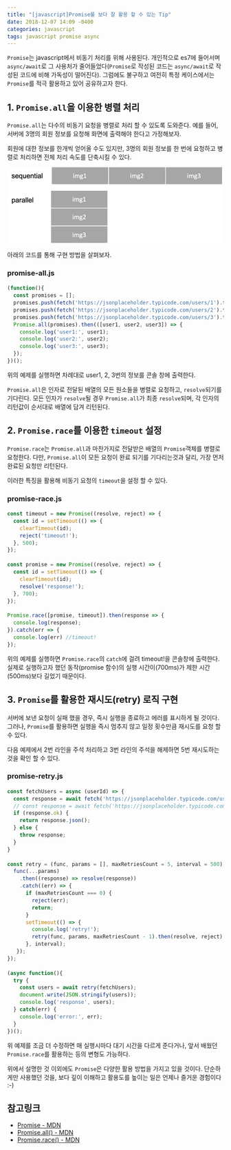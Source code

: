 ```yaml
---
title: "[javascript]Promise를 보다 잘 활용 할 수 있는 Tip"
date: 2018-12-07 14:09 -0400
categories: javascript
tags: javascript promise async
---
```


``Promise``는 javascript에서 비동기 처리를 위해 사용된다. 개인적으로 es7에 들어서며 ``async/await``로 그 사용처가 줄어들었다(``Promise``로 작성된 코드는 ``async/await``로 작성된 코드에 비해 가독성이 떨어진다). 그럼에도 불구하고 여전히 특정  케이스에서는 ``Promise``를 적극 활용하고 있어 공유하고자 한다.

## 1. ``Promise.all``을 이용한 병렬 처리

``Promise.all``는 다수의 비동기 요청을 병렬로 처리 할 수 있도록 도와준다. 예를 들어, 서버에 3명의 회원 정보를 요청해 화면에 출력해야 한다고 가정해보자.  

회원에 대한 정보를 한개씩 얻어올 수도 있지만, 3명의 회원 정보를 한 번에 요청하고 병렬로 처리하면 전체 처리 속도를 단축시킬 수 있다.

![Promise 사용 유무에 따른 순차 처리와 병렬 처리](/assets/images/img-promise-parallel-vs-sequential.png)

아래의 코드를 통해 구현 방법을 살펴보자.

### promise-all.js
```js
(function(){
  const promises = []; 
  promises.push(fetch('https://jsonplaceholder.typicode.com/users/1').then(res => res.json()));
  promises.push(fetch('https://jsonplaceholder.typicode.com/users/2').then(res => res.json()));
  promises.push(fetch('https://jsonplaceholder.typicode.com/users/3').then(res => res.json()));
  Promise.all(promises).then(([user1, user2, user3]) => {
    console.log('user1:', user1);
    console.log('user2:', user2);
    console.log('user3:', user3);
  });
})();
```

위의 예제를 실행하면 차례대로 user1, 2, 3번의 정보를 콘솔 창에 출력한다.

``Promise.all``은  인자로 전달된 배열의 모든 원소들을 병렬로 요청하고, ``resolve``되기를 기다린다. 모든 인자가 ``resolve``될 경우 ``Promise.all``가 최종 ``resolve``되며, 각 인자의 리턴값이 순서대로 배열에 담겨 리턴된다.

## 2. ``Promise.race``를 이용한 ``timeout`` 설정

``Promise.race``는 ``Promise.all``과 마찬가지로 전달받은 배열의 ``Promise``객체를 병렬로 요청한다. 다만, ``Promise.all``이 모든 요청이 완료 되기를 기다리는것과 달리, 가장 먼저 완료된 요청만 리턴된다.

이러한 특징을 활용해 비동기 요청의 ``timeout``을 설정 할 수 있다.

### promise-race.js
```js
const timeout = new Promise((resolve, reject) => {
  const id = setTimeout(() => {
    clearTimeout(id);
    reject('timeout!');
  }, 500);
});

const promise = new Promise((resolve, reject) => {
  const id = setTimeout(() => {
    clearTimeout(id);
    resolve('response!');
  }, 700);
});

Promise.race([promise, timeout]).then(response => {
  console.log(response);
}).catch(err => {
  console.log(err) //timeout!
});
```

위의 예제를 실행하면 ``Promise.race``의 ``catch``에 걸려 timeout!을 콘솔창에 출력한다. 실제로 실행하고자 했던 동작(promise 함수)의 실행 시간이(700ms)가 제한 시간(500ms)보다 길었기 때문이다.

## 3. ``Promise``를 활용한 재시도(retry) 로직 구현

서버에 보낸 요청이 실패 했을 경우, 즉시 실행을 종료하고 에러를 표시하게 될 것이다. 그러나, ``Promise``를 활용하면 실행을 즉시 멈추지 않고 일정 횟수만큼 재시도를 요청 할 수 있다.

다음 예제에서 2번 라인을 주석 처리하고 3번 라인의 주석을 해제하면 5번 재시도하는 것을 확인 할 수 있다. 

### promise-retry.js

```js
const fetchUsers = async (userId) => {
  const response = await fetch('https://jsonplaceholder.typicode.com/users/');
  // const response = await fetch('https://jsonplaceholder.typicode.com/users/wrong-url');
  if (response.ok) {
    return response.json();
  } else {
    throw response;
  }
}

const retry = (func, params = [], maxRetriesCount = 5, interval = 500) => new Promise((resolve, reject) => {
  func(...params)
    .then((response) => resolve(response))
    .catch((err) => {
      if (maxRetriesCount === 0) {
        reject(err); 
        return;
      }
      setTimeout(() => {
        console.log('retry!');
        retry(func, params, maxRetriesCount - 1).then(resolve, reject);
      }, interval);
   });
});

(async function(){
  try {
    const users = await retry(fetchUsers);
    document.write(JSON.stringify(users));
    console.log('response', users);
  } catch(err) {
    console.log('error:', err);
  }
})();
```

위 예제를 조금 더 수정하면 매 실행시마다 대기 시간을 다르게 준다거나, 앞서 배웠던 ``Promise.race``를 활용하는 등의 변형도 가능하다.

위에서 설명한 것 이외에도 ``Promise``은 다양한 활용 방법을 가지고 있을 것이다. 단순하게만 사용했던 것을, 보다 깊이 이해하고 활용도를 높이는 일은 언제나 즐거운 경험이다 :-)

## 참고링크

- [Promise - MDN][link-promise]
- [Promise.all() - MDN][link-promise-all]
- [Promise.race() - MDN][link-promise-race]

[link-promise]: https://developer.mozilla.org/ko/docs/Web/JavaScript/Reference/Global_Objects/Promise
[link-promise-all]: https://developer.mozilla.org/ko/docs/Web/JavaScript/Reference/Global_Objects/Promise/all
[link-promise-race]: https://developer.mozilla.org/ko/docs/Web/JavaScript/Reference/Global_Objects/Promise/race
